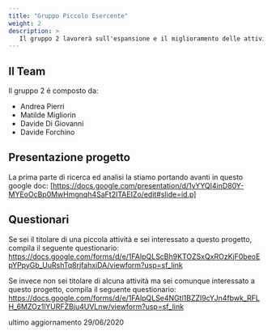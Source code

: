 ```yaml
---
title: "Gruppo Piccolo Esercente"
weight: 2
description: >
   Il gruppo 2 lavorerà sull'espansione e il miglioramento delle attività del piccolo esercente
---
```




## Il Team

Il gruppo 2 é composto da:

* Andrea Pierri  
* Matilde Migliorin
* Davide Di Giovanni
* Davide Forchino



## Presentazione progetto
La prima parte di ricerca ed analisi la stiamo portando avanti in questo google doc: [https://docs.google.com/presentation/d/1yYYQI4inD80Y-MYEoOcBp0MwHmgnqh4SaFt2ITAEIZo/edit#slide=id.p]



## Questionari
Se sei il titolare di una piccola attività e sei interessato a questo progetto, compila il seguente questionario: 
https://docs.google.com/forms/d/e/1FAIpQLScBh9KTOZSxQxROzKjF0beoEpYPpyGb_UuRshTq8rjfahxiDA/viewform?usp=sf_link

Se invece non sei titolare di alcuna attività ma sei comunque interessato a questo progetto, compila il seguente questionario:
https://docs.google.com/forms/d/e/1FAIpQLSe4NGtl1BZZI9cYJn4fbwk_RFLH_6MZOz1lYURFZBju4UVLnw/viewform?usp=sf_link

ultimo aggiornamento 29/06/2020
